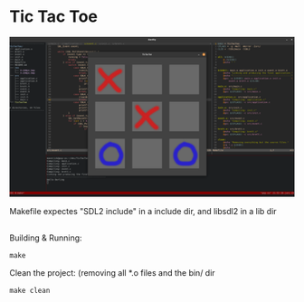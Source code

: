 # Tic Tac Toe

![image](res/screenshot.png)

Makefile expectes "SDL2 include" in a include dir, and libsdl2 in a lib dir

##

Building & Running:
```Makefile
make
```


Clean the project: (removing all *.o files and the bin/ dir
```Makefile
make clean
```
